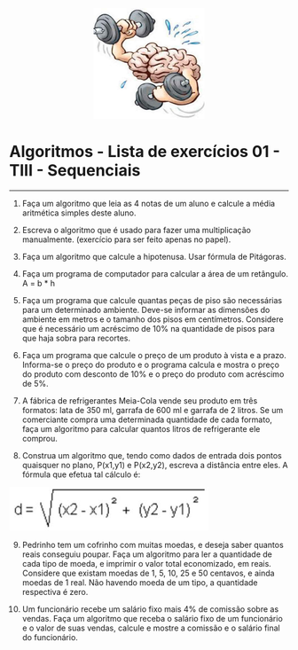 
<p align="center">
  <img src="./imagens/cerebro.png" alt="Cérebro" width="200" height="200">
</p>

# Algoritmos - Lista de exercícios 01 - TIII - Sequenciais


---


1) Faça um algoritmo que leia as 4 notas de um aluno e calcule a média aritmética simples
deste aluno.

2) Escreva o algoritmo que é usado para fazer uma multiplicação manualmente. (exercício
para ser feito apenas no papel).

3) Faça um algoritmo que calcule a hipotenusa. Usar fórmula de Pitágoras.

4) Faça um programa de computador para calcular a área de um retângulo. A = b * h

5) Faça um programa que calcule quantas peças de piso são necessárias para um
determinado ambiente. Deve-se informar as dimensões do ambiente em metros e o
tamanho dos pisos em centímetros. Considere que é necessário um acréscimo de 10% na
quantidade de pisos para que haja sobra para recortes.

6) Faça um programa que calcule o preço de um produto à vista e a prazo. Informa-se o
preço do produto e o programa calcula e mostra o preço do produto com desconto de 10% e
o preço do produto com acréscimo de 5%.

7) A fábrica de refrigerantes Meia-Cola vende seu produto em três formatos: lata de 350 ml,
garrafa de 600 ml e garrafa de 2 litros. Se um comerciante compra uma determinada
quantidade de cada formato, faça um algoritmo para calcular quantos litros de refrigerante
ele comprou.

8) Construa um algoritmo que, tendo como dados de entrada dois pontos quaisquer no
plano, P(x1,y1) e P(x2,y2), escreva a distância entre eles. A fórmula que efetua tal cálculo é:

![alt text](./imagens/formulaDistancia.jpg)

9) Pedrinho tem um cofrinho com muitas moedas, e deseja saber quantos reais conseguiu
poupar. Faça um algoritmo para ler a quantidade de cada tipo de moeda, e imprimir o valor
total economizado, em reais. Considere que existam moedas de 1, 5, 10, 25 e 50 centavos,
e ainda moedas de 1 real. Não havendo moeda de um tipo, a quantidade respectiva é zero.

10) Um funcionário recebe um salário fixo mais 4% de comissão sobre as vendas. Faça um
algoritmo que receba o salário fixo de um funcionário e o valor de suas vendas, calcule e
mostre a comissão e o salário final do funcionário.